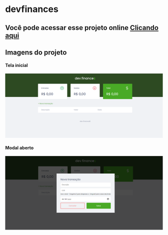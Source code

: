 # devfinances

## Você pode acessar esse projeto online [Clicando aqui](https://zen-euler-592a3b.netlify.app/)


## Imagens do projeto

#### Tela inicial
![Tela inicial](https://github.com/HugoPDF5/devfinances/blob/master/assets/mainPage.png)

#### Modal aberto 
![Modal aberto](https://github.com/HugoPDF5/devfinances/blob/master/assets/modalPage.png)